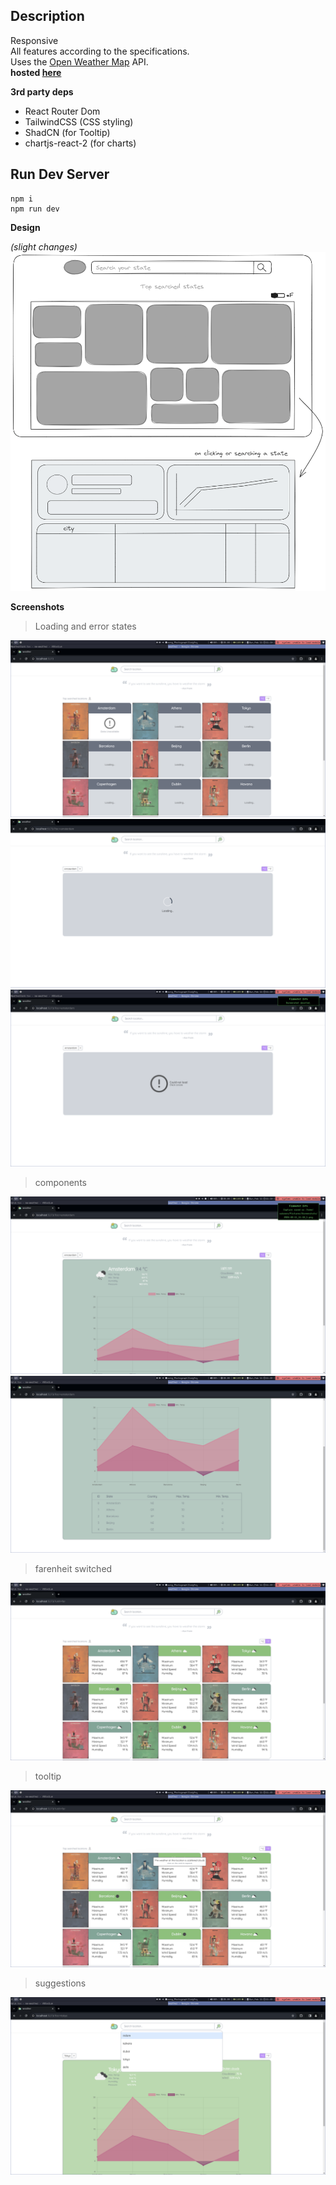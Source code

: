## Description

Responsive <br>
All features according to the specifications. <br>
Uses the [Open Weather Map](https://openweathermap.org/) API. <br>
**hosted [here](https://elino.netlify.app/)**

**3rd party deps**

- React Router Dom
- TailwindCSS (CSS styling)
- ShadCN (for Tooltip)
- chartjs-react-2 (for charts)

## Run Dev Server

```console
npm i
npm run dev
```

**Design**

_(slight changes)_
![design](/showcase/prototype.png)

**Screenshots**

> Loading and error states

![grid err](/showcase/e2.png)
![weatherCardLoading](/showcase/wcl.png)
![weatherCard err](/showcase/e1.png)

> components

![weatherCard1](/showcase/wc1.png)
![weatherCard2](/showcase/wc2.png)

> farenheit switched

![weatherCard err](/showcase/f.png)

> tooltip

![tooltip](/showcase/tt.png)

> suggestions

![tooltip](/showcase/sug.png)
